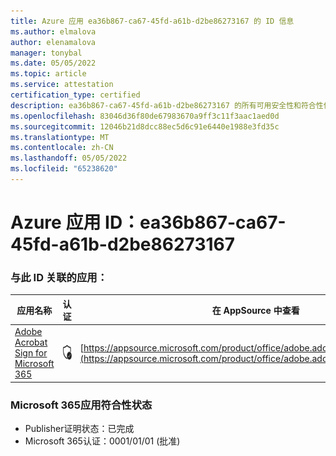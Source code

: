 ```yaml
---
title: Azure 应用 ea36b867-ca67-45fd-a61b-d2be86273167 的 ID 信息
ms.author: elmalova
author: elenamalova
manager: tonybal
ms.date: 05/05/2022
ms.topic: article
ms.service: attestation
certification_type: certified
description: ea36b867-ca67-45fd-a61b-d2be86273167 的所有可用安全性和符合性信息。
ms.openlocfilehash: 83046d36f80de67983670a9ff3c11f3aac1aed0d
ms.sourcegitcommit: 12046b21d8dcc88ec5d6c91e6440e1988e3fd35c
ms.translationtype: MT
ms.contentlocale: zh-CN
ms.lasthandoff: 05/05/2022
ms.locfileid: "65238620"
---
```

# <a name="azure-app-id-ea36b867-ca67-45fd-a61b-d2be86273167"></a>Azure 应用 ID：ea36b867-ca67-45fd-a61b-d2be86273167


### <a name="apps-associated-with-this-id"></a>与此 ID 关联的应用：
| **应用名称** | **认证** | **在 AppSource 中查看** |
|--------------|---------------|-----------------------|
| [Adobe Acrobat Sign for Microsoft 365](../forward/adobe.adobe_sign_msft_saas_offer.md) | <img alt="Certified application badge" src="../media/certified-badge.png" height="25" width="25" /> | [https://appsource.microsoft.com/product/office/adobe.adobe_sign_msft_saas_offer](https://appsource.microsoft.com/product/office/adobe.adobe_sign_msft_saas_offer) |

### <a name="microsoft-365-app-compliance-status"></a>Microsoft 365应用符合性状态
- Publisher证明状态：已完成
- Microsoft 365认证：0001/01/01 (批准) 
